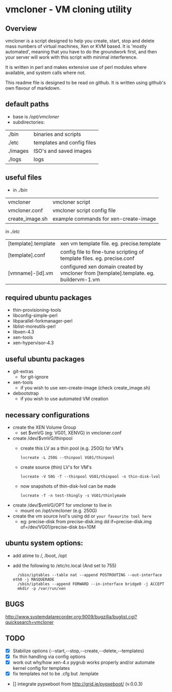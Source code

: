 # vmcloner - VM cloning utility

## Overview

vmcloner is a script designed to help you create, start, stop and delete 
mass numbers of virtual machines, Xen or KVM based. It is 'mostly automated', 
meaning that you have to do the groundwork first, and then your server will 
work with this script with minimal interference.

It is written in perl and makes extensive use of perl modules where available, 
and system calls where not.

This readme file is designed to be read on github. It is written using 
github's own flavour of markdown.

## default paths

* base is _/opt/vmcloner_
* subdirectories:

<TABLE>
<TR>
<TD>./bin</TD><TD>binaries and scripts</TD>
</TR>
<TR>
<TD>./etc</TD><TD>templates and config files</TD>
</TR>
<TR>
<TD>./images</TD><TD>ISO's and saved images</TD>
</TR>
<TR>
<TD>./logs</TD><TD>logs</TD>
</TR>
</TABLE>

## useful files

* in _./bin_  

<TABLE>
<TR>
<TD>vmcloner</TD><TD>vmcloner script</TD>
</TR>
<TR>
<TD>vmcloner.conf</TD><TD>vmcloner script config file</TD>
</TR>
<TR>
<TD>create_image.sh</TD><TD>example commands for xen-create-image</TD>
</TR>
</TABLE>

in _./etc_

<TABLE>
<TR>
<TD>[template].template</TD><TD>xen vm template file. eg. precise.template</TD>
</TR>
<TR>
<TD>[template].conf</TD><TD>config file to fine-tune scripting of template files. eg. precise.conf</TD>
</TR>
<TR>
<TD>[vmname]-[id].vm</TD><TD>configured xen domain created by vmcloner from [template].template. eg. buildervm-1.vm</TD>
</TR>
</TABLE>


## required ubuntu packages
* thin-provisioning-tools
* libconfig-simple-perl
* libparallel-forkmanager-perl
* liblist-moreutils-perl
* libxen-4.3
* xen-tools
* xen-hypervisor-4.3

## useful ubuntu packages
* git-extras
  * for git-ignore
* xen-tools
  * if you wish to use xen-create-image (check create_image.sh)
* debootstrap
  * if you wish to use automated VM creation

## necessary configurations
* create the XEN Volume Group
  * set $vmVG (eg: VG01, XENVG) in vmcloner.conf
* create /dev/$vmVG/thinpool
  * create this LV as a thin pool (e.g. 250G) for VM's

        lvcreate -L 250G --thinpool VG01/thinpool
  * create source (thin) LV's for VM's

        lvcreate -V 50G -T --thinpool VG01/thinpool -n thin-disk-lvol
  * now snapshots of thin-disk-lvol can be made

        lvcreate -T -n test-thingly -s VG01/thinlymade

* create /dev/$vmVG/OPT for vmcloner to live in
  * mount on /opt/vmcloner (e.g. 250G)
* create the vm source lvol's using dd or ```your favourite tool here```
  * eg: precise-disk from precise-disk.img
        dd if=precise-disk.img of=/dev/VG01/precise-disk bs=10M

## ubuntu system options:
* add atime to /, /boot, /opt
* add the following to /etc/rc.local (And set to 755)

        /sbin/iptables --table nat --append POSTROUTING --out-interface eth0 -j MASQUERADE  
        /sbin/iptables --append FORWARD --in-interface bridge0 -j ACCEPT  
        mkdir -p /var/run/xen  

## BUGS

http://www.systemdatarecorder.org:9009/bugzilla/buglist.cgi?quicksearch=vmcloner

## TODO

- [x] Stabilize options (--start,--stop,--create,--delete,--templates)
- [x] fix thin handling via config options
- [x] work out why/how xen-4.x pygrub works properly and/or automate kernel config for templates
- [x] fix templates not to be .cfg but .template
- [] integrate pypxeboot from http://grid.ie/pypxeboot/ (v.0.0.3)


